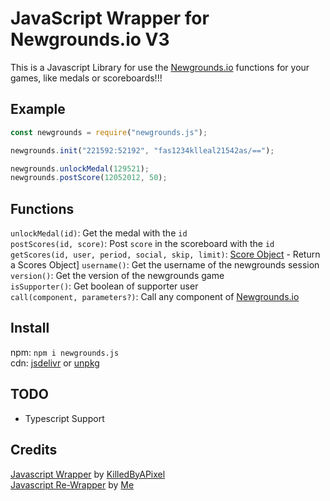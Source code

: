 # JavaScript Wrapper for Newgrounds.io V3

This is a Javascript Library for use the [Newgrounds.io](https://newgrounds.io) functions for your games, like medals or scoreboards!!!

## Example

```js
const newgrounds = require("newgrounds.js");

newgrounds.init("221592:52192", "fas1234klleal21542as/==");

newgrounds.unlockMedal(129521);
newgrounds.postScore(12052012, 50);
```

## Functions

`unlockMedal(id)`: Get the medal with the `id` <br>
`postScores(id, score)`: Post `score` in the scoreboard with the `id` <br>
`getScores(id, user, period, social, skip, limit)`: [Score Object](http://www.newgrounds.io/help/objects/#score) - Return a Scores Object] 
`username()`: Get the username of the newgrounds session <br>
`version()`: Get the version of the newgrounds game <br>
`isSupporter()`: Get boolean of supporter user  <br>
`call(component, parameters?)`: Call any component of [Newgrounds.io](https://newgrounds.io) 

## Install

npm: `npm i newgrounds.js` <br>
cdn: [jsdelivr](https://cdn.jsdelivr.net/npm/newgrounds.js@latest/dist/newgrounds.mjs) or [unpkg](https://unpkg.com/newgrounds.js@latest/dist/newgrounds.mjs)

## TODO

* Typescript Support

## Credits

[Javascript Wrapper](https://github.com/KilledByAPixel/newgrounds) by [KilledByAPixel](https://github.com/KilledByAPixel) <br>
[Javascript Re-Wrapper](https://github.com/lajbel/reversion-newgrounds) by [Me](https://github.com/lajbel)
